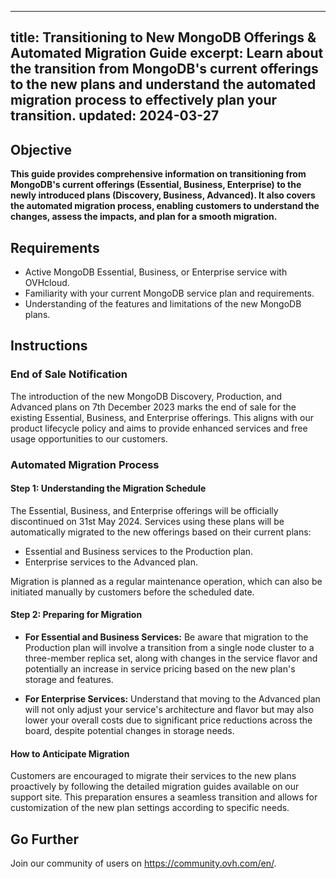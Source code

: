 
---
title: Transitioning to New MongoDB Offerings & Automated Migration Guide
excerpt: Learn about the transition from MongoDB's current offerings to the new plans and understand the automated migration process to effectively plan your transition.
updated: 2024-03-27
---

## Objective

**This guide provides comprehensive information on transitioning from MongoDB's current offerings (Essential, Business, Enterprise) to the newly introduced plans (Discovery, Business, Advanced). It also covers the automated migration process, enabling customers to understand the changes, assess the impacts, and plan for a smooth migration.**

## Requirements

- Active MongoDB Essential, Business, or Enterprise service with OVHcloud.
- Familiarity with your current MongoDB service plan and requirements.
- Understanding of the features and limitations of the new MongoDB plans.

## Instructions

### End of Sale Notification

The introduction of the new MongoDB Discovery, Production, and Advanced plans on 7th December 2023 marks the end of sale for the existing Essential, Business, and Enterprise offerings. This aligns with our product lifecycle policy and aims to provide enhanced services and free usage opportunities to our customers.

### Automated Migration Process

#### Step 1: Understanding the Migration Schedule

The Essential, Business, and Enterprise offerings will be officially discontinued on 31st May 2024. Services using these plans will be automatically migrated to the new offerings based on their current plans:
- Essential and Business services to the Production plan.
- Enterprise services to the Advanced plan.

Migration is planned as a regular maintenance operation, which can also be initiated manually by customers before the scheduled date.

#### Step 2: Preparing for Migration

- **For Essential and Business Services:** Be aware that migration to the Production plan will involve a transition from a single node cluster to a three-member replica set, along with changes in the service flavor and potentially an increase in service pricing based on the new plan's storage and features.
  
- **For Enterprise Services:** Understand that moving to the Advanced plan will not only adjust your service's architecture and flavor but may also lower your overall costs due to significant price reductions across the board, despite potential changes in storage needs.

#### How to Anticipate Migration

Customers are encouraged to migrate their services to the new plans proactively by following the detailed migration guides available on our support site. This preparation ensures a seamless transition and allows for customization of the new plan settings according to specific needs.

## Go Further

Join our community of users on <https://community.ovh.com/en/>.
